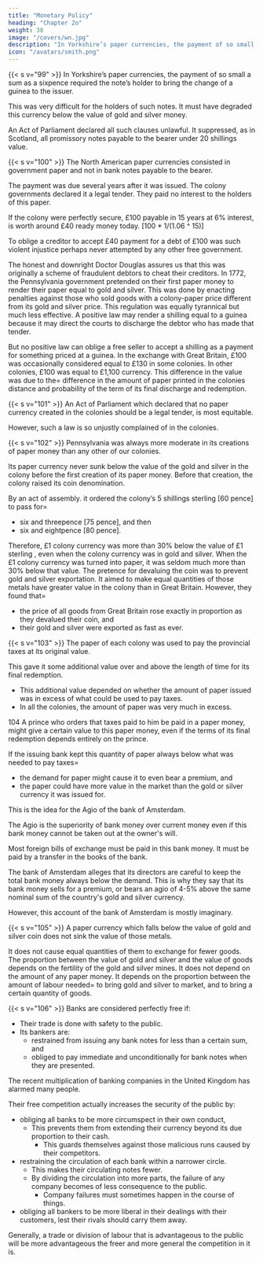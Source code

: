 ```yaml
---
title: "Monetary Policy"
heading: "Chapter 2o"
weight: 38
image: "/covers/wn.jpg"
description: "In Yorkshire’s paper currencies, the payment of so small a sum as a sixpence required the note’s holder to bring the change of a guinea to the issuer"
icon: "/avatars/smith.png"
---
```




{{< s v="99" >}} In Yorkshire’s paper currencies, the payment of so small a sum as a sixpence required the note’s holder to bring the change of a guinea to the issuer.

This was very difficult for the holders of such notes.
It must have degraded this currency below the value of gold and silver money.

An Act of Parliament declared all such clauses unlawful.
It suppressed, as in Scotland, all promissory notes payable to the bearer under 20 shillings value.


{{< s v="100" >}} The North American paper currencies consisted in government paper and not in bank notes payable to the bearer.

The payment was due several years after it was issued.
The colony governments declared it a legal tender.
They paid no interest to the holders of this paper.

If the colony were perfectly secure, £100 payable in 15 years at 6% interest, is worth around £40 ready money today. [100 * 1/(1.06 ^ 15)]

To oblige a creditor to accept £40 payment for a debt of £100 was such violent injustice perhaps never attempted by any other free government.

The honest and downright Doctor Douglas assures us that this was originally a scheme of fraudulent debtors to cheat their creditors.
In 1772, the Pennsylvania government pretended on their first paper money to render their paper equal to gold and silver.
This was done by enacting penalties against those who sold goods with a colony-paper price different from its gold and silver price.
This regulation was equally tyrannical but much less effective.
A positive law may render a shilling equal to a guinea because it may direct the courts to discharge the debtor who has made that tender.

But no positive law can oblige a free seller to accept a shilling as a payment for something priced at a guinea.
In the exchange with Great Britain, £100 was occasionally considered equal to £130 in some colonies.
In other colonies, £100 was equal to £1,100 currency.
This difference in the value was due to the= 
difference in the amount of paper printed in the colonies
distance and probability of the term of its final discharge and redemption.


{{< s v="101" >}} An Act of Parliament which declared that no paper currency created in the colonies should be a legal tender, is most equitable.

However, such a law is so unjustly complained of in the colonies.


{{< s v="102" >}} Pennsylvania was always more moderate in its creations of paper money than any other of our colonies.

Its paper currency never sunk below the value of the gold and silver in the colony before the first creation of its paper money.
Before that creation, the colony raised its coin denomination.

By an act of assembly. it ordered the colony’s 5 shillings sterling [60 pence] to pass for= 
- six and threepence [75 pence], and then
- six and eightpence [80 pence].

Therefore, £1 colony currency was more than 30% below the value of £1 sterling , even when the colony currency was in gold and silver.
When the £1 colony currency was turned into paper, it was seldom much more than 30% below that value.
The pretence for devaluing the coin was to prevent gold and silver exportation.
It aimed to make equal quantities of those metals have greater value in the colony than in Great Britain.
However, they found that= 
- the price of all goods from Great Britain rose exactly in proportion as they devalued their coin, and
- their gold and silver were exported as fast as ever.


{{< s v="103" >}} The paper of each colony was used to pay the provincial taxes at its original value.

This gave it some additional value over and above the length of time for its final redemption.
- This additional value depended on whether the amount of paper issued was in excess of what could be used to pay taxes.
- In all the colonies, the amount of paper was very much in excess.

104 A prince who orders that taxes paid to him be paid in a paper money, might give a certain value to this paper money, even if the terms of its final redemption depends entirely on the prince.

If the issuing bank kept this quantity of paper always below what was needed to pay taxes= 
- the demand for paper might cause it to even bear a premium, and
- the paper could have more value in the market than the gold or silver currency it was issued for.

This is the idea for the Agio of the bank of Amsterdam.

The Agio is the superiority of bank money over current money even if this bank money cannot be taken out at the owner's will.

Most foreign bills of exchange must be paid in this bank money. It must be paid by a transfer in the books of the bank.

The bank of Amsterdam alleges that its directors are careful to keep the total bank money always below the demand.
This is why they say that its bank money sells for a premium, or bears an agio of 4-5% above the same nominal sum of the country's gold and silver currency.

However, this account of the bank of Amsterdam is mostly imaginary.


{{< s v="105" >}} A paper currency which falls below the value of gold and silver coin does not sink the value of those metals.

It does not cause equal quantities of them to exchange for fewer goods.
The proportion between the value of gold and silver and the value of goods depends on the fertility of the gold and silver mines.
It does not depend on the amount of any paper money.
It depends on the proportion between the amount of labour needed= 
to bring gold and silver to market, and
to bring a certain quantity of goods.


{{< s v="106" >}} Banks are considered perfectly free if:

- Their trade is done with safety to the public. 
- Its bankers are:
	- restrained from issuing any bank notes for less than a certain sum, and
	- obliged to pay immediate and unconditionally for bank notes when they are presented.

The recent multiplication of banking companies in the United Kingdom has alarmed many people.

Their free competition actually increases the security of the public by: 
- obliging all banks to be more circumspect in their own conduct,
  - This prevents them from extending their currency beyond its due proportion to their cash.
	- This guards themselves against those malicious runs caused by their competitors.
- restraining the circulation of each bank within a narrower circle.
	- This makes their circulating notes fewer.
	- By dividing the circulation into more parts, the failure of any company becomes of less consequence to the public.
		- Company failures must sometimes happen in the course of things.
- obliging all bankers to be more liberal in their dealings with their customers, lest their rivals should carry them away.

Generally, a trade or division of labour that is advantageous to the public will be more advantageous the freer and more general the competition in it is.